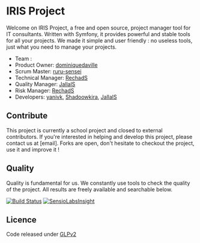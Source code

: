 # IRIS Project

Welcome on IRIS Project, a free and open source, project manager tool for IT consultants.
Written with Symfony, it provides powerful and stable tools for all your projects.
We made it simple and user friendly : no useless tools, just what you need to manage your projects.

* Team :
 * Product Owner: [dominiquedaville](https://github.com/dominiquedaville)
 * Scrum Master: [ruru-sensei](https://github.com/ruru-sensei)
 * Technical Manager: [RechadS](https://github.com/RechadS)
 * Quality Manager: [JallalS](https://github.com/JallalS)
 * Risk Manager: [RechadS](https://github.com/RechadS)
 * Developers: [yanivk](https://github.com/yanivk), [Shadoowkira](https://github.com/Shadoowkira), [JallalS](https://github.com/JallalS)

## Contribute

This project is currently a school project and closed to external contributors. If you're interested in helping and develop this project, please contact us at [email]. Forks are open, don't hesitate to checkout the project, use it and improve it !

## Quality

Quality is fundamental for us. We constantly use tools to check the quality of the project. All results are freely available and searchable below.

[![Build Status](https://travis-ci.org/Eighters/IrisProject.svg)](https://travis-ci.org/Eighters/IrisProject)
[![SensioLabsInsight](https://insight.sensiolabs.com/projects/a079a4e6-f3fb-43eb-b67d-8455dd5adbe9/mini.png)](https://insight.sensiolabs.com/projects/a079a4e6-f3fb-43eb-b67d-8455dd5adbe9)



## Licence

Code released under [GLPv2](https://github.com/Eighters/IRISProject/blob/master/LICENSE)
